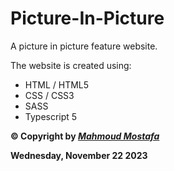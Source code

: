 # Picture-In-Picture

A picture in picture feature website.

The website is created using:

- HTML / HTML5
- CSS / CSS3
- SASS
- Typescript 5

**© Copyright by _[Mahmoud Mostafa](https://pph.me/mahmoudmostafa)_**

**Wednesday, November 22 2023**
